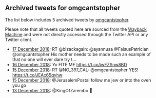 ## Archived tweets for omgcantstopher

The list below includes 5 archived tweets by
[omgcantstopher](https://twitter.com/omgcantstopher).

Please note that all tweets quoted here are sourced from the
[Wayback Machine](https://web.archive.org) and were not directly accessed through the Twitter API or
any Twitter client.

* [17 December 2018](https://web.archive.org/web/20181217023203/https://twitter.com/omgcantstopher/status/1074492390533095425): RT @bizackagain: @ayannusa @FalsusPatrician @omgcantstopher His mother needs to be made such an example of that no one will ever dare try t… <!--1074492390533095425-->
* [16 December 2018](https://web.archive.org/web/20181216002503/https://twitter.com/omgcantstopher/status/1074098042075152384): Yo FITE ME https://t.co/iwFZSnw8BD <!--1074098042075152384-->
* [15 December 2018](https://web.archive.org/web/20181215202343/https://twitter.com/omgcantstopher/status/1074037308532256769): RT @NO_397_CAL: @omgcantstopher YES! https://t.co/JEAc65qyhw <!--1074037308532256769-->
* [15 December 2018](https://web.archive.org/web/20181215023904/https://twitter.com/omgcantstopher/status/1073769380608012288): @JerusalemPostal follow me jew or into the oven you go <!--1073769380608012288-->
* [13 December 2018](https://web.archive.org/web/20181213223821/https://twitter.com/omgcantstopher/status/1073346414384578560): @KingOfZarembo 👀 <!--1073346414384578560-->

